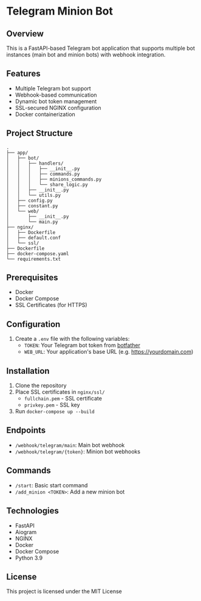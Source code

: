 # Telegram Minion Bot

## Overview
This is a FastAPI-based Telegram bot application that supports multiple bot instances (main bot and minion bots) with webhook integration.

## Features
- Multiple Telegram bot support
- Webhook-based communication
- Dynamic bot token management
- SSL-secured NGINX configuration
- Docker containerization

## Project Structure
```
.
├── app/
│   ├── bot/
│   │   ├── handlers/
│   │   │   ├── __init__.py
│   │   │   ├── commands.py
│   │   │   ├── minions_commands.py
│   │   │   └── share_logic.py
│   │   ├── __init__.py
│   │   └── utils.py
│   ├── config.py
│   ├── constant.py
│   └── web/
│       ├── __init__.py
│       └── main.py
├── nginx/
│   ├── Dockerfile
│   ├── default.conf
│   └── ssl/
├── Dockerfile
├── docker-compose.yaml
└── requirements.txt
```

## Prerequisites
- Docker
- Docker Compose
- SSL Certificates (for HTTPS)

## Configuration
1. Create a `.env` file with the following variables:
   - `TOKEN`: Your Telegram bot token from [botfather](https://t.me/botfather)
   - `WEB_URL`: Your application's base URL (e.g. https://yourdomain.com)

## Installation
1. Clone the repository
2. Place SSL certificates in `nginx/ssl/`
    - `fullchain.pem` - SSL certificate
    - `privkey.pem` - SSL key
3. Run `docker-compose up --build`

## Endpoints
- `/webhook/telegram/main`: Main bot webhook
- `/webhook/telegram/{token}`: Minion bot webhooks

## Commands
- `/start`: Basic start command
- `/add_minion <TOKEN>`: Add a new minion bot

## Technologies
- FastAPI
- Aiogram
- NGINX
- Docker
- Docker Compose
- Python 3.9

## License
This project is licensed under the MIT License
